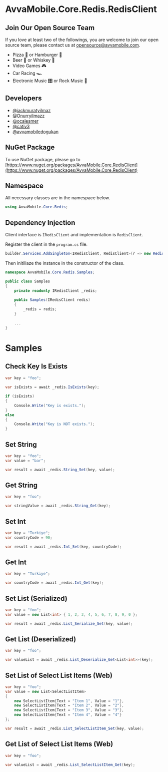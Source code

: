 # AvvaMobile.Core.Redis.RedisClient

## Join Our Open Source Team

If you love at least two of the followings, you are welcome to join our open source team, please contact us at opensource@avvamobile.com.

- Pizza :pizza: or Hamburger :hamburger:
- Beer :beer: or Whiskey :tumbler_glass:
- Video Games :video_game:
- Car Racing :racing_car:
- Electronic Music :control_knobs: or Rock Music :guitar:

## Developers

- [@jackmuratyilmaz](https://www.github.com/jackmuratyilmaz)
- [@Onurryilmazz](https://www.github.com/Onurryilmazz)
- [@ocalesmer](https://www.github.com/ocalesmer)
- [@cativ3](https://www.github.com/cativ3)
- [@avvamobiledogukan](https://github.com/orgs/AvvaMobile/people/avvamobiledogukan)

## NuGet Package
To use NuGet package, please go to [https://www.nuget.org/packages/AvvaMobile.Core.RedisClient](https://www.nuget.org/packages/AvvaMobile.Core.RedisClient)

## Namespace
All necessary classes are in the namespace below.

``` csharp
using AvvaMobile.Core.Redis;
``` 

## Dependency Injection

Client interface is `IRedisClient` and implementation is `RedisClient`.

Register the client in the `program.cs` file.
    
``` csharp
builder.Services.AddSingleton<IRedisClient, RedisClient>(r => new RedisClient(host: "localhost", port: 6379, user: "default", password: "redispw"));
```

Then initiliaze the instance in the constructor of the class.

``` csharp
namespace AvvaMobile.Core.Redis.Samples;

public class Samples
{
    private readonly IRedisClient _redis;
    
    public Samples(IRedisClient redis)
    {
        _redis = redis;
    }
    
    ...
}
```

# Samples

## Check Key Is Exists

``` csharp
var key = "foo";
    
var isExists = await _redis.IsExists(key);

if (isExists)
{
    Console.Write("Key is exists.");
}
else
{
    Console.Write("Key is NOT exists.");
}
```

## Set String

``` csharp
var key = "foo";
var value = "bar";

var result = await _redis.String_Set(key, value);

```

## Get String

``` csharp
var key = "foo";

var stringValue = await _redis.String_Get(key);
```

## Set Int

``` csharp
var key = "Turkiye";
var countryCode = 90;

var result = await _redis.Int_Set(key, countryCode);

```

## Get Int

``` csharp
var key = "Turkiye";

var countryCode = await _redis.Int_Get(key);
```

## Set List (Serialized)

``` csharp
var key = "foo";
var value = new List<int> { 1, 2, 3, 4, 5, 6, 7, 8, 9, 0 };

var result = await _redis.List_Serialize_Set(key, value);

```

## Get List (Deserialized)

``` csharp
var key = "foo";

var valueList = await _redis.List_Deserialize_Get<List<int>>(key);
```

## Set List of Select List Items (Web)

``` csharp
var key = "foo";
var value = new List<SelectListItem>
{
    new SelectListItem{Text = "Item 1", Value = "1"},
    new SelectListItem{Text = "Item 2", Value = "2"},
    new SelectListItem{Text = "Item 3", Value = "3"},
    new SelectListItem{Text = "Item 4", Value = "4"}
};

var result = await _redis.List_SelectListItem_Set(key, value);

```

## Get List of Select List Items (Web)

``` csharp
var key = "foo";

var valueList = await _redis.List_SelectListItem_Get(key);
```